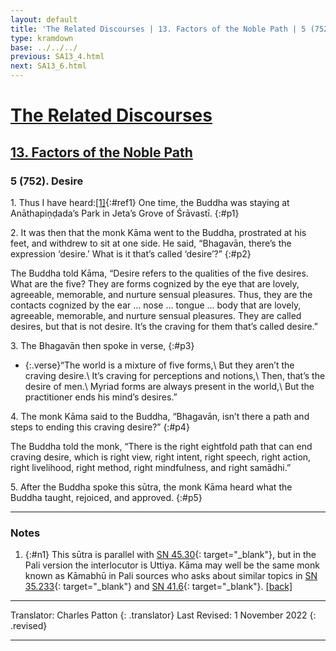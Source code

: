 ```yaml
---
layout: default
title: 'The Related Discourses | 13. Factors of the Noble Path | 5 (752). Desire'
type: kramdown
base: ../../../
previous: SA13_4.html
next: SA13_6.html
---
```


# [The Related Discourses](../index.html)
## [13. Factors of the Noble Path](index.html)
### 5 (752). Desire

1\. Thus I have heard:[\[1\]](#n1){:#ref1} One time, the Buddha was staying at Anāthapiṇḍada’s Park in Jeta’s Grove of Śrāvastī.
{:#p1}

2\. It was then that the monk Kāma went to the Buddha, prostrated at his feet, and withdrew to sit at one side. He said, “Bhagavān, there’s the expression ‘desire.’ What is it that’s called ‘desire’?”
{:#p2}

The Buddha told Kāma, “Desire refers to the qualities of the five desires. What are the five? They are forms cognized by the eye that are lovely, agreeable, memorable, and nurture sensual pleasures. Thus, they are the contacts cognized by the ear … nose … tongue … body that are lovely, agreeable, memorable, and nurture sensual pleasures. They are called desires, but that is not desire. It’s the craving for them that’s called desire.”

3\. The Bhagavān then spoke in verse,
{:#p3}

* {:.verse}“The world is a mixture of five forms,\\
But they aren’t the craving desire.\\
It’s craving for perceptions and notions,\\
Then, that’s the desire of men.\\
Myriad forms are always present in the world,\\
But the practitioner ends his mind’s desires.”

4\. The monk Kāma said to the Buddha, “Bhagavān, isn’t there a path and steps to ending this craving desire?”
{:#p4}

The Buddha told the monk, “There is the right eightfold path that can end craving desire, which is right view, right intent, right speech, right action, right livelihood, right method, right mindfulness, and right samādhi.”

5\. After the Buddha spoke this sūtra, the monk Kāma heard what the Buddha taught, rejoiced, and approved.
{:#p5}

---

### Notes

1. {:#n1} This sūtra is parallel with [SN 45.30](https://suttacentral.net/sn45.30){: target="_blank"}, but in the Pali version the interlocutor is Uttiya. Kāma may well be the same monk known as Kāmabhū in Pali sources who asks about similar topics in [SN 35.233](https://suttacentral.net/sn35.233){: target="_blank"} and [SN 41.6](https://suttacentral.net/sn41.6){: target="_blank"}. [\[back\]](#ref1)

---

Translator: Charles Patton
{: .translator}
Last Revised: 1 November 2022
{: .revised}

---